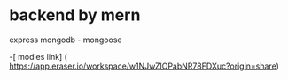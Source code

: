 # backend by mern
express mongodb - mongoose 


-[ modles link]  ( https://app.eraser.io/workspace/w1NJwZlOPabNR78FDXuc?origin=share)